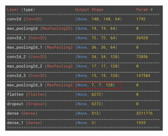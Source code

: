 ![FileModes](slideImages/image36.png)<!-- .element: style="border:0; width:700px; margin-left:150px" -->